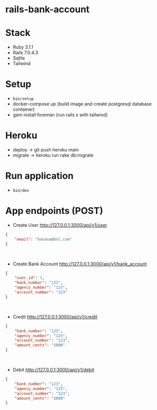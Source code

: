 # rails-bank-account

# Stack
- Ruby 3.1.1
- Rails 7.0.4.3
- Sqlite
- Tailwind

# Setup
- `bin/setup`
- docker-compose up (build image and create postgresql database container)
- gem install foreman (run rails s with tailwind)

# Heroku
- deploy -> git push heroku main
- migrate -> heroku run rake db:migrate

# Run application
- `bin/dev`

# App endpoints (POST)
- Create User
http://127.0.0.1:3000/api/v1/user
```json
{
    "email": "banana@bol.com"
}
```
<br>

- Create Bank Account
http://127.0.0.1:3000/api/v1/bank_account
```json
{
    "user_id": 3,
    "bank_number": "123",
    "agency_number": "123",
    "account_number": "123"
}
```
<br>

- Credit
http://127.0.0.1:3000/api/v1/credit
```json
{
    "bank_number": "123",
    "agency_number": "123",
    "account_number": "123",
    "amount_cents": "1000"
}
```
<br>

- Debit
http://127.0.0.1:3000/api/v1/debit
```json
{
    "bank_number": "123",
    "agency_number": "123",
    "account_number": "123",
    "amount_cents": "1000"
}
```
